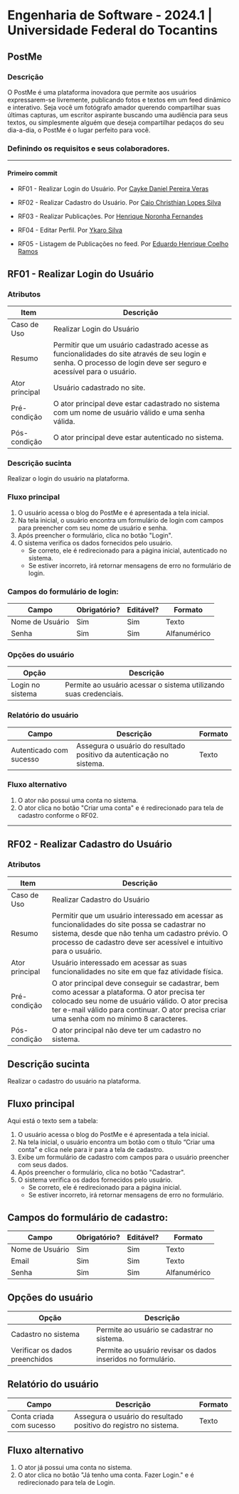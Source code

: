 # Engenharia de Software - 2024.1 | Universidade Federal do Tocantins
## PostMe
### Descrição

O PostMe é uma plataforma inovadora que permite aos usuários expressarem-se livremente, publicando fotos e textos em um feed dinâmico e interativo. Seja você um fotógrafo amador querendo compartilhar suas últimas capturas, um escritor aspirante buscando uma audiência para seus textos, ou simplesmente alguém que deseja compartilhar pedaços do seu dia-a-dia, o PostMe é o lugar perfeito para você.
### Definindo os requisitos e seus colaboradores.
---
#### Primeiro commit
- RF01 - Realizar Login do Usuário. Por [Cayke Daniel Pereira Veras](https://github.com/cayke1)

- RF02 - Realizar Cadastro do Usuário. Por [Caio Christhian Lopes Silva](https://github.com/CaioChristhian)

- RF03 - Realizar Publicações. Por [Henrique Noronha Fernandes](https://github.com/henrique-noronha)

- RF04 - Editar Perfil. Por [Ykaro Silva](https://github.com/ykarosilva)

- RF05 - Listagem de Publicações no feed. Por [Eduardo Henrique Coelho Ramos](https://github.com/KiwiProgamador)

## RF01 - Realizar Login do Usuário

### Atributos

|Item|Descrição|
| -- |    -    |
|Caso de Uso| Realizar Login do Usuário|
|Resumo| Permitir que um usuário cadastrado acesse as funcionalidades do site através de seu login e senha. O processo de login deve ser seguro e acessível para o usuário.|
|Ator principal| Usuário cadastrado no site.|
|Pré-condição|O ator principal deve estar cadastrado no sistema com um nome de usuário válido e uma senha válida.|
|Pós-condição|O ator principal deve estar autenticado no sistema.|

### Descrição sucinta 
Realizar o login do usuário na plataforma.

### Fluxo principal
1. O usuário acessa o blog do PostMe e é apresentada a tela inicial.
2. Na tela inicial, o usuário encontra um formulário de login com campos para preencher com seu nome de usuário e senha.
3. Após preencher o formulário, clica no botão "Login".
4. O sistema verifica os dados fornecidos pelo usuário.
   - Se correto, ele é redirecionado para a página inicial, autenticado no sistema.
   - Se estiver incorreto, irá retornar mensagens de erro no formulário de login.

### Campos do formulário de login:

| Campo            | Obrigatório? | Editável? | Formato      |
|------------------|--------------|-----------|--------------|
| Nome de Usuário  | Sim          | Sim       | Texto        |
| Senha            | Sim          | Sim       | Alfanumérico |

### Opções do usuário
| Opção                 | Descrição                                                      |
|-----------------------|----------------------------------------------------------------|
| Login no sistema      | Permite ao usuário acessar o sistema utilizando suas credenciais.|

### Relatório do usuário
| Campo                    | Descrição                                                                       | Formato |
|--------------------------|---------------------------------------------------------------------------------|---------|
| Autenticado com sucesso  | Assegura o usuário do resultado positivo da autenticação no sistema.            | Texto   |

### Fluxo alternativo
1. O ator não possui uma conta no sistema.
2. O ator clica no botão "Criar uma conta" e é redirecionado para tela de cadastro conforme o RF02.

---

## RF02 - Realizar Cadastro do Usuário

### Atributos

|Item|Descrição|
| -- |    -    |
|Caso de Uso| Realizar Cadastro do Usuário|
|Resumo| Permitir que um usuário interessado em acessar as funcionalidades do site possa se cadastrar no sistema, desde que não tenha um cadastro prévio. O processo de cadastro deve ser acessível e intuitivo para o usuário.|
|Ator principal| Usuário interessado em acessar as suas funcionalidades no site em que faz atividade física.|
|Pré-condição|O ator principal deve conseguir se cadastrar, bem como acessar a plataforma. O ator precisa ter colocado seu nome de usuário válido. O ator precisa ter e-mail válido para continuar. O ator precisa criar uma senha com no mínimo 8 caracteres.|
|Pós-condição|O ator principal não deve ter um cadastro no sistema.|

## Descrição sucinta 
Realizar o cadastro do usuário na plataforma.

## Fluxo principal
Aqui está o texto sem a tabela:

1. O usuário acessa o blog do PostMe e é apresentada a tela inicial.
2. Na tela inicial, o usuário encontra um botão com o título “Criar uma conta” e clica nele para ir para a tela de cadastro.
3. Exibe um formulário de cadastro com campos para o usuário preencher com seus dados.
4. Após preencher o formulário, clica no botão "Cadastrar".
5. O sistema verifica os dados fornecidos pelo usuário.
   - Se correto, ele é redirecionado para a página inicial.
   - Se estiver incorreto, irá retornar mensagens de erro no formulário.

## Campos do formulário de cadastro:

| Campo            | Obrigatório? | Editável? | Formato      |
|------------------|--------------|-----------|--------------|
| Nome de Usuário  | Sim          | Sim       | Texto        |
| Email            | Sim          | Sim       | Texto        |
| Senha            | Sim          | Sim       | Alfanumérico |

## Opções do usuário
| Opção                 | Descrição                                                      |
|-----------------------|----------------------------------------------------------------|
| Cadastro no sistema   | Permite ao usuário se cadastrar no sistema.                    |
| Verificar os dados preenchidos | Permite ao usuário revisar os dados inseridos no formulário.   |

## Relatório do usuário
| Campo                    | Descrição                                                                       | Formato |
|--------------------------|---------------------------------------------------------------------------------|---------|
| Conta criada com sucesso | Assegura o usuário do resultado positivo do registro no sistema.                | Texto   |

## Fluxo alternativo
1. O ator já possui uma conta no sistema.
2. O ator clica no botão "Já tenho uma conta. Fazer Login." e é redirecionado para tela de Login.